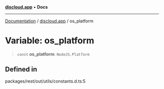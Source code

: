 [**discloud.app**](../README.md) • **Docs**

***

[Documentation](../../packages.md) / [discloud.app](../README.md) / os\_platform

# Variable: os\_platform

> `const` **os\_platform**: `NodeJS.Platform`

## Defined in

packages/rest/out/utils/constants.d.ts:5
